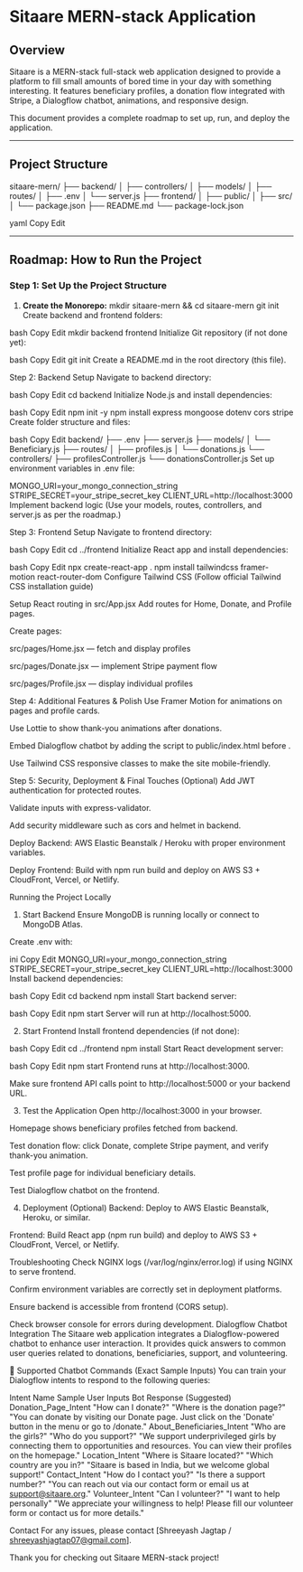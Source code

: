  # Sitaare MERN-stack Application

## Overview

Sitaare is a MERN-stack full-stack web application designed to provide a platform to fill small amounts of bored time in your day with something interesting. It features beneficiary profiles, a donation flow integrated with Stripe, a Dialogflow chatbot, animations, and responsive design.

This document provides a complete roadmap to set up, run, and deploy the application.

---

## Project Structure

sitaare-mern/
├── backend/
│ ├── controllers/
│ ├── models/
│ ├── routes/
│ ├── .env
│ └── server.js
├── frontend/
│ ├── public/
│ ├── src/
│ └── package.json
├── README.md
└── package-lock.json

yaml
Copy
Edit

---

## Roadmap: How to Run the Project

### Step 1: Set Up the Project Structure

1. **Create the Monorepo:**
mkdir sitaare-mern && cd sitaare-mern
git init
Create backend and frontend folders:

bash
Copy
Edit
mkdir backend frontend
Initialize Git repository (if not done yet):

bash
Copy
Edit
git init
Create a README.md in the root directory (this file).

Step 2: Backend Setup
Navigate to backend directory:

bash
Copy
Edit
cd backend
Initialize Node.js and install dependencies:

bash
Copy
Edit
npm init -y
npm install express mongoose dotenv cors stripe
Create folder structure and files:

bash
Copy
Edit
backend/
├── .env
├── server.js
├── models/
│   └── Beneficiary.js
├── routes/
│   ├── profiles.js
│   └── donations.js
└── controllers/
    ├── profilesController.js
    └── donationsController.js
Set up environment variables in .env file:

MONGO_URI=your_mongo_connection_string
STRIPE_SECRET=your_stripe_secret_key
CLIENT_URL=http://localhost:3000
Implement backend logic
(Use your models, routes, controllers, and server.js as per the roadmap.)

Step 3: Frontend Setup
Navigate to frontend directory:

bash
Copy
Edit
cd ../frontend
Initialize React app and install dependencies:

bash
Copy
Edit
npx create-react-app .
npm install tailwindcss framer-motion react-router-dom
Configure Tailwind CSS
(Follow official Tailwind CSS installation guide)

Setup React routing in src/App.jsx
Add routes for Home, Donate, and Profile pages.

Create pages:

src/pages/Home.jsx — fetch and display profiles

src/pages/Donate.jsx — implement Stripe payment flow

src/pages/Profile.jsx — display individual profiles

Step 4: Additional Features & Polish
Use Framer Motion for animations on pages and profile cards.

Use Lottie to show thank-you animations after donations.

Embed Dialogflow chatbot by adding the script to public/index.html before </body>.

Use Tailwind CSS responsive classes to make the site mobile-friendly.

Step 5: Security, Deployment & Final Touches
(Optional) Add JWT authentication for protected routes.

Validate inputs with express-validator.

Add security middleware such as cors and helmet in backend.

Deploy Backend: AWS Elastic Beanstalk / Heroku with proper environment variables.

Deploy Frontend: Build with npm run build and deploy on AWS S3 + CloudFront, Vercel, or Netlify.

Running the Project Locally
1. Start Backend
Ensure MongoDB is running locally or connect to MongoDB Atlas.

Create .env with:

ini
Copy
Edit
MONGO_URI=your_mongo_connection_string
STRIPE_SECRET=your_stripe_secret_key
CLIENT_URL=http://localhost:3000
Install backend dependencies:

bash
Copy
Edit
cd backend
npm install
Start backend server:

bash
Copy
Edit
npm start
Server will run at http://localhost:5000.

2. Start Frontend
Install frontend dependencies (if not done):

bash
Copy
Edit
cd ../frontend
npm install
Start React development server:

bash
Copy
Edit
npm start
Frontend runs at http://localhost:3000.

Make sure frontend API calls point to http://localhost:5000 or your backend URL.

3. Test the Application
Open http://localhost:3000 in your browser.

Homepage shows beneficiary profiles fetched from backend.

Test donation flow: click Donate, complete Stripe payment, and verify thank-you animation.

Test profile page for individual beneficiary details.

Test Dialogflow chatbot on the frontend.

4. Deployment (Optional)
Backend: Deploy to AWS Elastic Beanstalk, Heroku, or similar.

Frontend: Build React app (npm run build) and deploy to AWS S3 + CloudFront, Vercel, or Netlify.

Troubleshooting
Check NGINX logs (/var/log/nginx/error.log) if using NGINX to serve frontend.

Confirm environment variables are correctly set in deployment platforms.

Ensure backend is accessible from frontend (CORS setup).

Check browser console for errors during development.
 Dialogflow Chatbot Integration
The Sitaare web application integrates a Dialogflow-powered chatbot to enhance user interaction. It provides quick answers to common user queries related to donations, beneficiaries, support, and volunteering.

💬 Supported Chatbot Commands (Exact Sample Inputs)
You can train your Dialogflow intents to respond to the following queries:

Intent Name	Sample User Inputs	Bot Response (Suggested)
Donation_Page_Intent	"How can I donate?"
"Where is the donation page?"	"You can donate by visiting our Donate page. Just click on the 'Donate' button in the menu or go to /donate."
About_Beneficiaries_Intent	"Who are the girls?"
"Who do you support?"	"We support underprivileged girls by connecting them to opportunities and resources. You can view their profiles on the homepage."
Location_Intent	"Where is Sitaare located?"
"Which country are you in?"	"Sitaare is based in India, but we welcome global support!"
Contact_Intent	"How do I contact you?"
"Is there a support number?"	"You can reach out via our contact form or email us at support@sitaare.org."
Volunteer_Intent	"Can I volunteer?"
"I want to help personally"	"We appreciate your willingness to help! Please fill our volunteer form or contact us for more details."

Contact
For any issues, please contact [Shreeyash Jagtap / shreeyashjagtap07@gmail.com].


Thank you for checking out Sitaare MERN-stack project!

